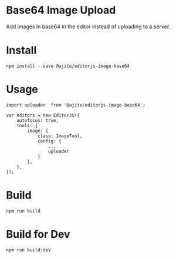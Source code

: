 # Base64 Image Upload

Add images in base64 in the editor instead of uploading to a server.

# Install

    npm install --save @ajite/editorjs-image-base64

# Usage

    import uploader  from '@ajite/editorjs-image-base64';

    var editors = new EditorJS({
        autofocus: true,
        tools: {
            image: {
                class: ImageTool,
                config: {
                    ...
                    uploader
                }
            },
        },
    });

# Build

    npm run build

# Build for Dev

    npm run build:dev
